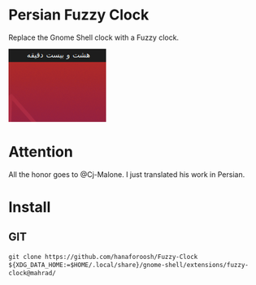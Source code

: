 # Persian Fuzzy Clock
Replace the Gnome Shell clock with a Fuzzy clock.

![Screenshot](screenshot.png)

# Attention
All the honor goes to @Cj-Malone. I just translated his work in Persian.

# Install


## GIT
```
git clone https://github.com/hanaforoosh/Fuzzy-Clock ${XDG_DATA_HOME:=$HOME/.local/share}/gnome-shell/extensions/fuzzy-clock@mahrad/
```
